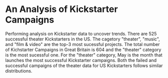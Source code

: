 # An Analysis of Kickstarter Campaigns
Performing analysis on Kickstarter data to uncover trends.
There are 525 successful theater Kickstarters in the US. The cagetory "theater", "music", and "film & video" are the top-3 most sucessful projects. 
The total number of Kichstarter Campaigns in Great Britain is 604 and the "theater" category is the most sucessful one.
For the "theater" category, May is the month that launches the most successful Kickstarter campaigns.
Both the failed and successful campaigns of the theater data for US Kickstarters follows similar distributions.
